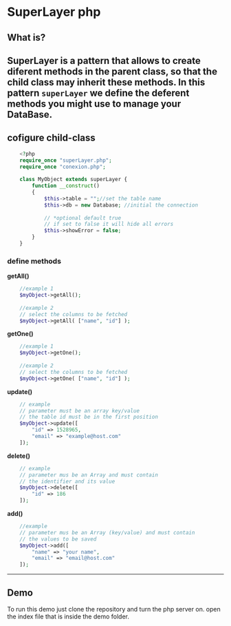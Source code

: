 # SuperLayer php

## What is?
SuperLayer is a pattern that allows to create diferent methods in the parent class, 
so that the child class may inherit these methods. In this pattern `superLayer` we 
define the deferent methods you might use to manage your DataBase.
----

## cofigure child-class

```php
    <?php 
    require_once "superLayer.php";
    require_once "conexion.php";
    
    class MyObject extends superLayer {
        function __construct()
        {
            $this->table = "";//set the table name
            $this->db = new Database; //initial the connection
            
            // *optional default true
            // if set to false it will hide all errors
            $this->showError = false;
        }
    }
```
### define methods
**getAll()**
```php
    //example 1
    $myObject->getAll();
    
    //example 2
    // select the columns to be fetched
    $myObject->getAll( ["name", "id"] );
```
**getOne()**
```php
    //example 1
    $myObject->getOne();
    
    //example 2
    // select the columns to be fetched
    $myObject->getOne( ["name", "id"] );
```
**update()**
```php
    // example
    // parameter must be an array key/value
    // the table id must be in the first position
    $myObject->update([
        "id" => 1528965,
        "email" => "example@host.com"
    ]);
```
**delete()**
```php
    // example
    // parameter mus be an Array and must contain
    // the identifier and its value
    $myObject->delete([
        "id" => 186
    ]);
```

**add()**
```php
    //example 
    // parameter mus be an Array (key/value) and must contain
    // the values to be saved
    $myObject->add([
        "name" => "your name",
        "email" => "email@host.com"
    ]);
```
----

## Demo
To run this demo just clone the repository and turn the php server on. open the index
file that is inside the demo folder.